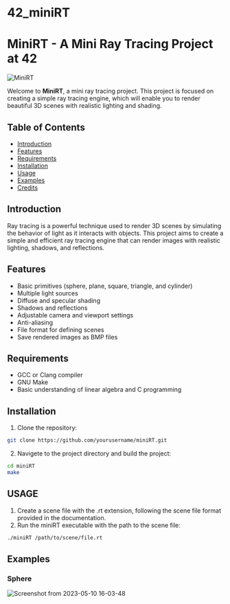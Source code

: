 # 42_miniRT

# MiniRT - A Mini Ray Tracing Project at 42

![MiniRT](./images/miniRT_sample_image.jpg)

Welcome to **MiniRT**, a mini ray tracing project. This project is focused on creating a simple ray tracing engine, which will enable you to render beautiful 3D scenes with realistic lighting and shading.

## Table of Contents

- [Introduction](#introduction)
- [Features](#features)
- [Requirements](#requirements)
- [Installation](#installation)
- [Usage](#usage)
- [Examples](#examples)
- [Credits](#credits)

## Introduction

Ray tracing is a powerful technique used to render 3D scenes by simulating the behavior of light as it interacts with objects. This project aims to create a simple and efficient ray tracing engine that can render images with realistic lighting, shadows, and reflections.

## Features

- Basic primitives (sphere, plane, square, triangle, and cylinder)
- Multiple light sources
- Diffuse and specular shading
- Shadows and reflections
- Adjustable camera and viewport settings
- Anti-aliasing
- File format for defining scenes
- Save rendered images as BMP files

## Requirements

- GCC or Clang compiler
- GNU Make
- Basic understanding of linear algebra and C programming

## Installation

1. Clone the repository:

```sh
git clone https://github.com/yourusername/miniRT.git
```
2. Navigete to the project directory and build the project:
```sh
cd miniRT
make
```
## USAGE
1. Create a scene file with the .rt extension, following the scene file format provided in the documentation.
2. Run the miniRT executable with the path to the scene file:
```sh
./miniRT /path/to/scene/file.rt
```
## Examples
### Sphere
![Screenshot from 2023-05-10 16-03-48](https://github.com/IAmVictorG/42_miniRT/assets/112464371/e1e249ec-ef79-4688-a320-bd79db38d708)



